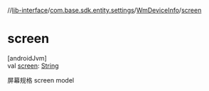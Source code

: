 //[lib-interface](../../../index.md)/[com.base.sdk.entity.settings](../index.md)/[WmDeviceInfo](index.md)/[screen](screen.md)

# screen

[androidJvm]\
val [screen](screen.md): [String](https://kotlinlang.org/api/latest/jvm/stdlib/kotlin/-string/index.html)

屏幕规格 screen model
